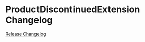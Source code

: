 # ProductDiscontinuedExtension Changelog

[Release Changelog](https://github.com/spryker/product-discontinued-extension/releases)
